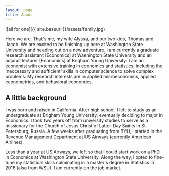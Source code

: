 ```yaml
---
layout: page
title: About
---
```


![all for one]({{ site.baseurl }}/assets/family.jpg)

Here we are. That's me, my wife Alyssa, and our two kids, Thomas and Jacob. We are excited to be finishing up here at Washington State University and heading out on a new adventure. I am currently a graduate research assistant [Economics] at Washington State University and an adjunct lecturer [Economics] at Brigham Young University. I am an economist with extensive training in economics and statistics, including the 'neccessary and sufficient' skills in computer science to solve complex problems. My research interests are in applied microeconomics, applied econometrics, and behavioral economics.

## A little background

I was born and raised in California. After high school, I left to study as an undergraduate at Brigham Young University, eventually deciding to major in Economics. I took two years off from university studies to serve as a missionary for the Church of Jesus Christ of Latter-Day Saints in St. Petersburg, Russia. A few weeks after graduating from BYU, I started in the Revenue Management Department at US Airways (currently American Airlines).

Less than a year at US Airways, we left so that I could start work on a PhD in Economics at Washington State University. Along the way, I opted to fine-tune my statistical skills culminating in a master's degree in Statistics in 2016 (also from WSU). I am currently on the job market.
